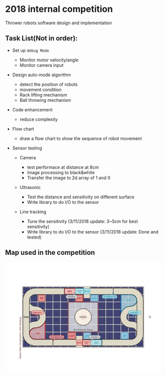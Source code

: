 2018 internal competition
=======================
Thrower robots software design and implementation


Task List(Not in order):
--------------------------
* Set up `debug Mode`
  * Monitor motor velocity/angle
  * Monitor camera input

* Design auto-mode algorithm
  * detect the position of robots
  * movement condition
  * Rack lifting mechanism
  * Ball throwing mechanism

* Code enhancement
  * reduce complexity
  
* Flow chart
  * draw a flow chart to show the sequence of robot movement
  
* Sensor testing
  * Camera
    * test performace at distance at 8cm
    * Image processing to black&white
    * Transfer the image to 2d array of 1 and 0
  
  * Ultrasonic
    * Test the distance and sensitivity on different surface
    * Write library to do I/O to the sensor
   
   * Line tracking
     * Tune the sensitivity (3/11/2018 update: 3~5cm for best sensitivity)
     * Write library to do I/O to the sensor  (3/11/2018 update: Done and tested)
    


Map used in the competition
---------------------------
![image](https://github.com/ycfelix/RobotDesignContest/blob/master/rules10th-24.jpg)
